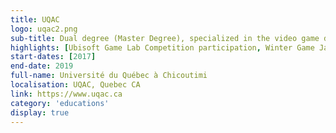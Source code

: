 ```yaml
---
title: UQAC
logo: uqac2.png
sub-title: Dual degree (Master Degree), specialized in the video game development.
highlights: [Ubisoft Game Lab Competition participation, Winter Game Jam participation]
start-dates: [2017]
end-date: 2019
full-name: Université du Québec à Chicoutimi
localisation: UQAC, Quebec CA
link: https://www.uqac.ca
category: 'educations'
display: true
---
```

<!---
Gregoire Boiron <gregoire.boiron@gmail.com>
Copyright (c) 2018-2020 Gregoire Boiron  All Rights Reserved.
--->
